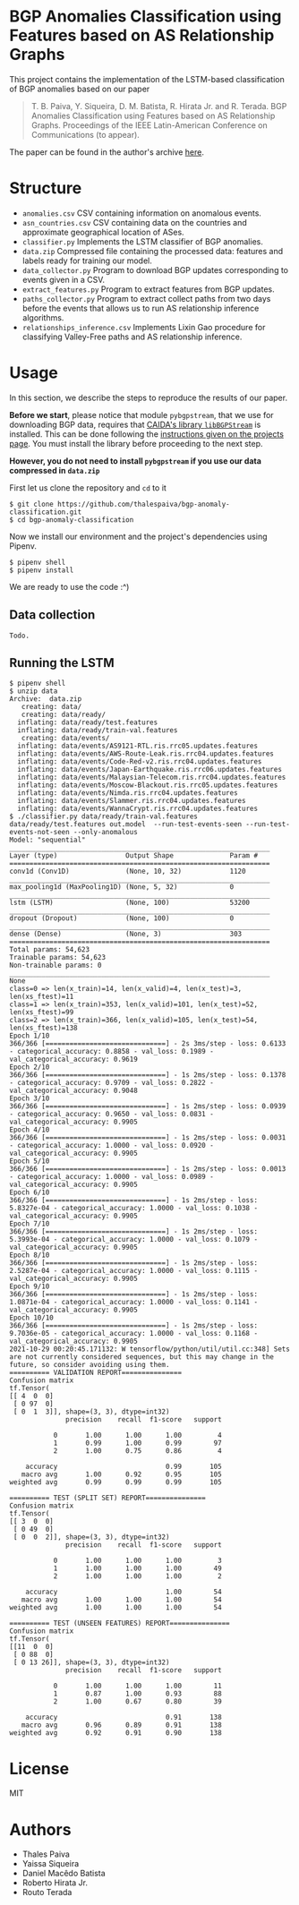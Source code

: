 # BGP Anomalies Classification using Features based on AS Relationship Graphs


This project contains the implementation of the LSTM-based classification of BGP anomalies
based on our paper

> T. B. Paiva, Y. Siqueira, D. M. Batista, R. Hirata Jr. and R. Terada. BGP Anomalies Classification using
Features based on AS Relationship Graphs. Proceedings of the IEEE Latin-American Conference on Communications
(to appear).

The paper can be found in the author's archive [here](https://www.ime.usp.br/~tpaiva/).


# Structure

* `anomalies.csv`
    CSV containing information on anomalous events.
* `asn_countries.csv`
    CSV containing data on the countries and approximate geographical location of ASes.
* `classifier.py`
    Implements the LSTM classifier of BGP anomalies.
* `data.zip`
    Compressed file containing the processed data: features and labels ready for training our model.
* `data_collector.py`
    Program to download BGP updates corresponding to events given in a CSV.
* `extract_features.py`
    Program to extract features from BGP updates.
* `paths_collector.py`
    Program to extract collect paths from two days before the events that allows us to
    run AS relationship inference algorithms.
* `relationships_inference.csv`
    Implements Lixin Gao procedure for classifying Valley-Free paths and AS relationship inference.

# Usage

In this section, we describe the steps to reproduce the results of our paper.

**Before we start**, please notice that module `pybgpstream`,  that we use for downloading BGP
data, requires that [CAIDA's library `libBGPStream`](https://bgpstream.caida.org/) is installed. This can be done following
the [instructions given on the projects page](https://bgpstream.caida.org/docs/install/bgpstream). You must install
the library before proceeding to the next step.

**However, you do not need to install `pybgpstream` if you use our data compressed in `data.zip`**


First let us clone the repository and `cd` to it
```
$ git clone https://github.com/thalespaiva/bgp-anomaly-classification.git
$ cd bgp-anomaly-classification
```

Now we install our environment and the project's dependencies using Pipenv.
```
$ pipenv shell
$ pipenv install
```

We are ready to use the code :^)

## Data collection

    Todo.


## Running the LSTM

```
$ pipenv shell
$ unzip data
Archive:  data.zip
   creating: data/
   creating: data/ready/
  inflating: data/ready/test.features
  inflating: data/ready/train-val.features
   creating: data/events/
  inflating: data/events/AS9121-RTL.ris.rrc05.updates.features
  inflating: data/events/AWS-Route-Leak.ris.rrc04.updates.features
  inflating: data/events/Code-Red-v2.ris.rrc04.updates.features
  inflating: data/events/Japan-Earthquake.ris.rrc06.updates.features
  inflating: data/events/Malaysian-Telecom.ris.rrc04.updates.features
  inflating: data/events/Moscow-Blackout.ris.rrc05.updates.features
  inflating: data/events/Nimda.ris.rrc04.updates.features
  inflating: data/events/Slammer.ris.rrc04.updates.features
  inflating: data/events/WannaCrypt.ris.rrc04.updates.features
$ ./classifier.py data/ready/train-val.features data/ready/test.features out.model  --run-test-events-seen --run-test-events-not-seen --only-anomalous
Model: "sequential"
_________________________________________________________________
Layer (type)                 Output Shape              Param #
=================================================================
conv1d (Conv1D)              (None, 10, 32)            1120
_________________________________________________________________
max_pooling1d (MaxPooling1D) (None, 5, 32)             0
_________________________________________________________________
lstm (LSTM)                  (None, 100)               53200
_________________________________________________________________
dropout (Dropout)            (None, 100)               0
_________________________________________________________________
dense (Dense)                (None, 3)                 303
=================================================================
Total params: 54,623
Trainable params: 54,623
Non-trainable params: 0
_________________________________________________________________
None
class=0 => len(x_train)=14, len(x_valid)=4, len(x_test)=3, len(xs_ftest)=11
class=1 => len(x_train)=353, len(x_valid)=101, len(x_test)=52, len(xs_ftest)=99
class=2 => len(x_train)=366, len(x_valid)=105, len(x_test)=54, len(xs_ftest)=138
Epoch 1/10
366/366 [==============================] - 2s 3ms/step - loss: 0.6133 - categorical_accuracy: 0.8858 - val_loss: 0.1989 - val_categorical_accuracy: 0.9619
Epoch 2/10
366/366 [==============================] - 1s 2ms/step - loss: 0.1378 - categorical_accuracy: 0.9709 - val_loss: 0.2822 - val_categorical_accuracy: 0.9048
Epoch 3/10
366/366 [==============================] - 1s 2ms/step - loss: 0.0939 - categorical_accuracy: 0.9650 - val_loss: 0.0831 - val_categorical_accuracy: 0.9905
Epoch 4/10
366/366 [==============================] - 1s 2ms/step - loss: 0.0031 - categorical_accuracy: 1.0000 - val_loss: 0.0920 - val_categorical_accuracy: 0.9905
Epoch 5/10
366/366 [==============================] - 1s 2ms/step - loss: 0.0013 - categorical_accuracy: 1.0000 - val_loss: 0.0989 - val_categorical_accuracy: 0.9905
Epoch 6/10
366/366 [==============================] - 1s 2ms/step - loss: 5.8327e-04 - categorical_accuracy: 1.0000 - val_loss: 0.1038 - val_categorical_accuracy: 0.9905
Epoch 7/10
366/366 [==============================] - 1s 2ms/step - loss: 5.3993e-04 - categorical_accuracy: 1.0000 - val_loss: 0.1079 - val_categorical_accuracy: 0.9905
Epoch 8/10
366/366 [==============================] - 1s 2ms/step - loss: 2.5287e-04 - categorical_accuracy: 1.0000 - val_loss: 0.1115 - val_categorical_accuracy: 0.9905
Epoch 9/10
366/366 [==============================] - 1s 2ms/step - loss: 1.0871e-04 - categorical_accuracy: 1.0000 - val_loss: 0.1141 - val_categorical_accuracy: 0.9905
Epoch 10/10
366/366 [==============================] - 1s 2ms/step - loss: 9.7036e-05 - categorical_accuracy: 1.0000 - val_loss: 0.1168 - val_categorical_accuracy: 0.9905
2021-10-29 00:20:45.171132: W tensorflow/python/util/util.cc:348] Sets are not currently considered sequences, but this may change in the future, so consider avoiding using them.
========== VALIDATION REPORT===============
Confusion matrix
tf.Tensor(
[[ 4  0  0]
 [ 0 97  0]
 [ 0  1  3]], shape=(3, 3), dtype=int32)
              precision    recall  f1-score   support

           0       1.00      1.00      1.00         4
           1       0.99      1.00      0.99        97
           2       1.00      0.75      0.86         4

    accuracy                           0.99       105
   macro avg       1.00      0.92      0.95       105
weighted avg       0.99      0.99      0.99       105

========== TEST (SPLIT SET) REPORT===============
Confusion matrix
tf.Tensor(
[[ 3  0  0]
 [ 0 49  0]
 [ 0  0  2]], shape=(3, 3), dtype=int32)
              precision    recall  f1-score   support

           0       1.00      1.00      1.00         3
           1       1.00      1.00      1.00        49
           2       1.00      1.00      1.00         2

    accuracy                           1.00        54
   macro avg       1.00      1.00      1.00        54
weighted avg       1.00      1.00      1.00        54

========== TEST (UNSEEN FEATURES) REPORT===============
Confusion matrix
tf.Tensor(
[[11  0  0]
 [ 0 88  0]
 [ 0 13 26]], shape=(3, 3), dtype=int32)
              precision    recall  f1-score   support

           0       1.00      1.00      1.00        11
           1       0.87      1.00      0.93        88
           2       1.00      0.67      0.80        39

    accuracy                           0.91       138
   macro avg       0.96      0.89      0.91       138
weighted avg       0.92      0.91      0.90       138
```


# License

MIT


# Authors

* Thales Paiva
* Yaissa Siqueira
* Daniel Macêdo Batista
* Roberto Hirata Jr.
* Routo Terada
